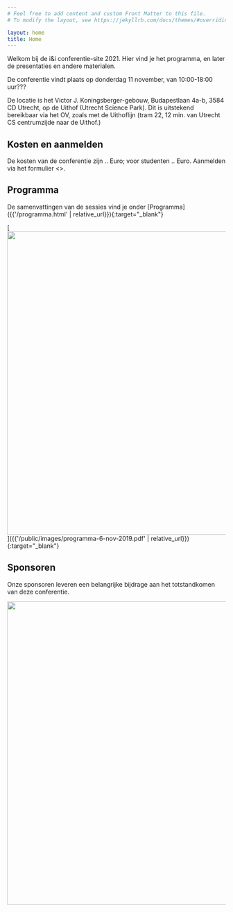 ```yaml
---
# Feel free to add content and custom Front Matter to this file.
# To modify the layout, see https://jekyllrb.com/docs/themes/#overriding-theme-defaults

layout: home
title: Home
---
```


Welkom bij de i&i conferentie-site 2021.
Hier vind je het programma, en later de presentaties en andere materialen.

De conferentie vindt plaats op donderdag 11 november, van 10:00-18:00 uur???

De locatie is het Victor J. Koningsberger-gebouw, Budapestlaan 4a-b, 3584 CD Utrecht, op de Uithof (Utrecht Science Park).
Dit is uitstekend bereikbaar via het OV, zoals met de Uithoflijn (tram 22, 12 min. van Utrecht CS centrumzijde naar de Uithof.)

## Kosten en aanmelden

De kosten van de conferentie zijn .. Euro; voor studenten .. Euro.
Aanmelden via het formulier  <<link>>.

## Programma

De samenvattingen van de sessies vind je onder [Programma]({{'/programma.html' | relative_url}}){:target="_blank"}

[<img src="{{'/public/images/programma-6-nov-2019.png' | relative_url}}" width="700">]({{'/public/images/programma-6-nov-2019.pdf' | relative_url}}){:target="_blank"}

## Sponsoren

Onze sponsoren leveren een belangrijke bijdrage aan het totstandkomen van deze conferentie.

<img src="{{'/public/images/sponsoren-2019-a.jpg' | relative_url}}" width="700">